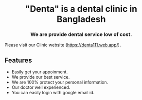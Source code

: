 <h1 align="center">"Denta" is a dental clinic in Bangladesh</h1>
<h3 align="center">We are provide dental service low of cost.</h3>

Please visit our Clinic website (https://denta111.web.app/).

## Features

- Easily get your appoinment.
- We provide our best service.
- We are 100% protect your personal information.
- Our doctor well experienced.
- You can easily login with google email id.

